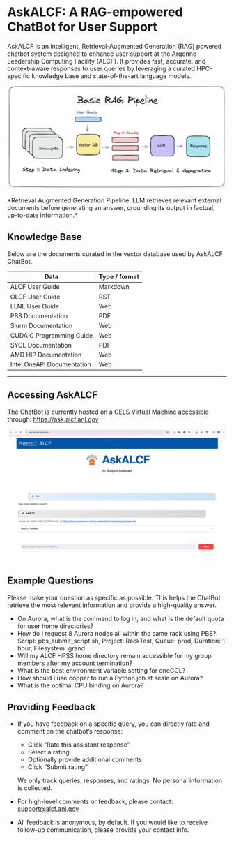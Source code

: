 # AskALCF: A RAG-empowered ChatBot for User Support

AskALCF is an intelligent, Retrieval-Augmented Generation (RAG) powered chatbot system designed to enhance user support at the Argonne Leadership Computing Facility (ALCF). It provides fast, accurate, and context-aware responses to user queries by leveraging a curated HPC-specific knowledge base and state-of-the-art language models.


<p align="center">
  <img src="./figures/rag.png" alt="Figure 1: AskALCF" width="500"/>
</p>
*Retrieval Augmented Generation Pipeline: LLM retrieves relevant external documents before generating an answer, grounding its output in factual, up-to-date information.*

## Knowledge Base

Below are the documents curated in the vector database used by AskALCF ChatBot.

<center>

| Data                              | Type / format |
|-----------------------------------|---------------|
| ALCF User Guide               | Markdown      |
| OLCF User Guide             | RST           |
| LLNL User Guide            | Web           |
| PBS Documentation         | PDF           |
| Slurm Documentation        | Web           |
| CUDA C Programming Guide    | Web           |
| SYCL Documentation         | PDF           |
| AMD HIP Documentation        | Web           |
| Intel OneAPI Documentation  | Web           |

</center>

---

## Accessing AskALCF

The ChatBot is currently hosted on a CELS Virtual Machine accessible through: https://ask.alcf.anl.gov

<p align="center">
  <img src="./figures/chatbot.png" alt="Figure 1: AskALCF" width="500"/>
</p>

## Example Questions

Please make your question as specific as possible. This helps the ChatBot retrieve the most relevant information and provide a high-quality answer.
- On Aurora, what is the command to log in, and what is the default quota for user home directories?
- How do I request 8 Aurora nodes all within the same rack using PBS? Script: pbs_submit_script.sh, Project: RackTest, Queue: prod, Duration: 1 hour, Filesystem: grand.
- Will my ALCF HPSS home directory remain accessible for my group members after my account termination?
- What is the best environment variable setting for oneCCL?
- How should I use copper to run a Python job at scale on Aurora?
- What is the optimal CPU binding on Aurora?


## Providing Feedback

* If you have feedback on a specific query, you can directly rate and comment on the chatbot’s response:
  - Click “Rate this assistant response”
  - Select a rating
  - Optionally provide additional comments
  - Click “Submit rating”

  We only track queries, responses, and ratings. No personal information is collected. 

* For high-level comments or feedback, please contact: [support@alcf.anl.gov](mailto:support@alcf.anl.gov)

* All feedback is anonymous, by default. If you would like to receive follow-up communication, please provide your contact info. 